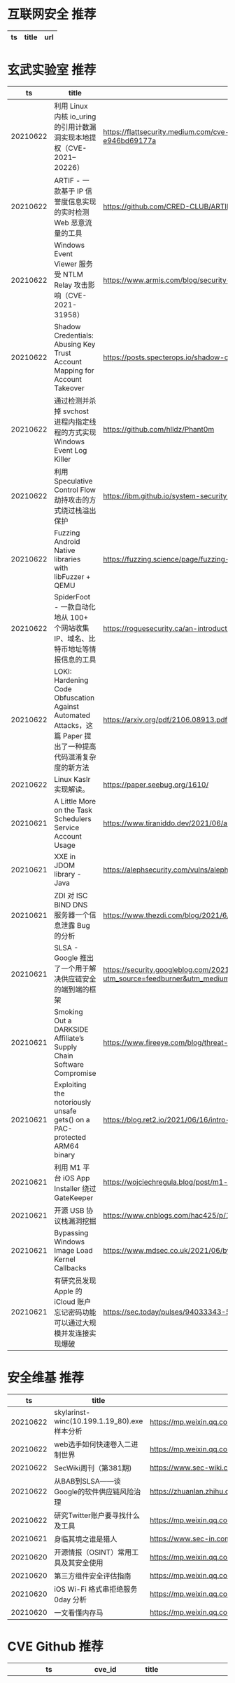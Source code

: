 # 互联网安全 推荐
| ts | title | url| 
| --- | --- | ---| 


# 玄武实验室 推荐
| ts | title | url| 
| --- | --- | ---| 
| 20210622 | 利用 Linux 内核 io_uring 的引用计数漏洞实现本地提权（CVE-2021–20226） | https://flattsecurity.medium.com/cve-2021-20226-a-reference-counting-bug-which-leads-to-local-privilege-escalation-in-io-uring-e946bd69177a| 
| 20210622 | ARTIF - 一款基于 IP 信誉度信息实现的实时检测 Web 恶意流量的工具 | https://github.com/CRED-CLUB/ARTIF| 
| 20210622 | Windows Event Viewer 服务受 NTLM Relay 攻击影响（CVE-2021-31958） | https://www.armis.com/blog/security-advisory-windows-event-viewer-service-vulnerable-to-ntlm-relay-attacks/| 
| 20210622 | Shadow Credentials: Abusing Key Trust Account Mapping for Account Takeover | https://posts.specterops.io/shadow-credentials-abusing-key-trust-account-mapping-for-takeover-8ee1a53566ab?gi=ea45e52b93d5| 
| 20210622 | 通过检测并杀掉 svchost 进程内指定线程的方式实现 Windows Event Log Killer | https://github.com/hlldz/Phant0m| 
| 20210622 | 利用 Speculative Control Flow 劫持攻击的方式绕过栈溢出保护 | https://ibm.github.io/system-security-research-updates/2021/06/18/spear-attacks-ssp-usecase| 
| 20210622 | Fuzzing Android Native libraries with libFuzzer + QEMU | https://fuzzing.science/page/fuzzing-android-native-libraries-with-libfuzzer-qemu/| 
| 20210622 | SpiderFoot - 一款自动化地从 100+ 个网站收集 IP、域名、比特币地址等情报信息的工具 | https://roguesecurity.ca/an-introduction-to-automating-open-source-intelligence-using-spiderfoot/| 
| 20210622 | LOKI: Hardening Code Obfuscation Against Automated Attacks，这篇 Paper 提出了一种提高代码混淆复杂度的新方法 | https://arxiv.org/pdf/2106.08913.pdf| 
| 20210622 | Linux Kaslr 实现解读。 | https://paper.seebug.org/1610/| 
| 20210621 | A Little More on the Task Schedulers Service Account Usage | https://www.tiraniddo.dev/2021/06/a-little-more-on-task-schedulers.html| 
| 20210621 | XXE in JDOM library - Java | https://alephsecurity.com/vulns/aleph-2021003| 
| 20210621 | ZDI 对 ISC BIND DNS 服务器一个信息泄露 Bug 的分析 | https://www.thezdi.com/blog/2021/6/15/zdi-21-502-an-information-disclosure-bug-in-isc-bind-server| 
| 20210621 | SLSA - Google 推出了一个用于解决供应链安全的端到端的框架 | https://security.googleblog.com/2021/06/introducing-slsa-end-to-end-framework.html?utm_source=feedburner&utm_medium=feed&utm_campaign=Feed%3A+GoogleOnlineSecurityBlog+%28Google+Online+Security+Blog%29| 
| 20210621 | Smoking Out a DARKSIDE Affiliate’s Supply Chain Software Compromise | https://www.fireeye.com/blog/threat-research/2021/06/darkside-affiliate-supply-chain-software-compromise.html| 
| 20210621 | Exploiting the notoriously unsafe gets() on a PAC-protected ARM64 binary | https://blog.ret2.io/2021/06/16/intro-to-pac-arm64/| 
| 20210621 | 利用 M1 平台 iOS App Installer 绕过 GateKeeper | https://wojciechregula.blog/post/m1-macs-gatekeeper-bypass-aka-cve-2021-30658/| 
| 20210621 | 开源 USB 协议栈漏洞挖掘 | https://www.cnblogs.com/hac425/p/14872442.html| 
| 20210621 | Bypassing Windows Image Load Kernel Callbacks | https://www.mdsec.co.uk/2021/06/bypassing-image-load-kernel-callbacks/| 
| 20210621 | 有研究员发现 Apple 的 iCloud 账户忘记密码功能可以通过大规模并发连接实现爆破 | https://sec.today/pulses/94033343-5112-4f52-a740-2843001cc920/| 


# 安全维基 推荐
| ts | title | url| 
| --- | --- | ---| 
| 20210622 | skylarinst-winc(10.199.1.19_80).exe样本分析 | https://mp.weixin.qq.com/s/S0lb93pAhnDbcdYXaixicg| 
| 20210622 | web选手如何快速卷入二进制世界 | https://mp.weixin.qq.com/s/tU6R2Q4_unEoAMk27vv9xg| 
| 20210622 | SecWiki周刊（第381期) | https://www.sec-wiki.com/weekly/381| 
| 20210622 | 从BAB到SLSA——谈Google的软件供应链风险治理 | https://zhuanlan.zhihu.com/p/382721804| 
| 20210622 | 研究Twitter账户要寻找什么及工具 | https://mp.weixin.qq.com/s/L0VjmyXMg2p_KbSMl3NEIw| 
| 20210621 | 身临其境之谁是猎人 | https://www.sec-in.com/article/1091| 
| 20210620 | 开源情报（OSINT）常用工具及其安全使用 | https://mp.weixin.qq.com/s/UiAdHpQABlNarb60L5UGNw| 
| 20210620 | 第三方组件安全评估指南 | https://mp.weixin.qq.com/s/45dF9lqnL2ByKgQNmKetyw| 
| 20210620 | iOS Wi-Fi 格式串拒绝服务 0day 分析 | https://mp.weixin.qq.com/s/-PVLxXRi9Yi3A5YmhiskJA| 
| 20210620 | 一文看懂内存马 | https://mp.weixin.qq.com/s/T_6At4Crp1qmdczBSuLYdQ| 


# CVE Github 推荐
| ts | cve_id | title | url | cve_detail| 
| --- | --- | --- | --- | ---| 
| 20210622T22:06:18Z | CVE-2021-29337 | CVE-2021-29337 - Privilege Escalation in MODAPI.sys (MSI Dragon Center) | https://github.com/rjt-gupta/CVE-2021-29337 | MODAPI.sys in MSI Dragon Center 2.0.104.0 allows low-privileged users to access kernel memory and potentially escalate privileges via a crafted IOCTL 0x9c406104 call. This IOCTL provides the MmMapIoSpace feature for mapping physical memory.| 
| 20210622T15:50:09Z | 未知编号 | Null | https://github.com/KZMachine/CVERT_2021 | 未查询到CVE信息| 
| 20210622T15:28:53Z | CVE-2020-25627 | Stored XSS via moodlenetprofile parameter in user profile | https://github.com/HoangKien1020/CVE-2020-25627 | | 
| 20210622T05:54:34Z | CVE-2021-22214 | Gitlab CI Lint API未授权 SSRF漏洞 (CVE-2021-22214) | https://github.com/r0ckysec/CVE-2021-22214 | When requests to the internal network for webhooks are enabled, a server-side request forgery vulnerability in GitLab CE/EE affecting all versions starting from 10.5 was possible to exploit for an unauthenticated attacker even on a GitLab instance where registration is limited| 
| 20210621T19:17:37Z | CVE-2021-3560 | a reliable C based exploit for CVE-2021-3560. | https://github.com/hakivvi/CVE-2021-3560 | 未查询到CVE信息| 
| 20210621T16:52:08Z | CVE-2021-3560 | Null | https://github.com/secnigma/CVE-2021-3560-Polkit-Privilege-Esclation | 未查询到CVE信息| 
| 20210621T12:12:36Z | CVE-2020-8300 | Detect Citrix ADC SAML action or SAML iDP Profile config vulnerable to CVE-2020-8300 using Citrix ADC NITRO API | https://github.com/stuartcarroll/CitrixADC-CVE-2020-8300 | Citrix ADC and Citrix/NetScaler Gateway before 13.0-82.41, 12.1-62.23, 11.1-65.20 and Citrix ADC 12.1-FIPS before 12.1-55.238 suffer from improper access control allowing SAML authentication hijack through a phishing attack to steal a valid user session. Note that Citrix ADC or Citrix Gateway must be configured as a SAML SP or a SAML IdP for this to be possible.| 
| 20210621T07:59:00Z | CVE-2020- | RCE in EXIF metadata removal from images research | https://github.com/awasthi7/CVE-2020-Exif-RCE | 未查询到CVE信息| 
| 20210620T11:02:49Z | CVE-2021-21551 | Script to patch your domain computers about the CVE-2021-21551. Privesc on machines that have the driver dbutil_2_3.sys, installed by some DELL tools (BIOS updater, SupportAssist...) | https://github.com/arnaudluti/PS-CVE-2021-21551 | Dell dbutil_2_3.sys driver contains an insufficient access control vulnerability which may lead to escalation of privileges, denial of service, or information disclosure. Local authenticated user access is required.| 
| 20210620T08:46:14Z | CVE-2020-14321 | Course enrolments allowed privilege escalation from teacher role into manager role to RCE | https://github.com/HoangKien1020/CVE-2020-14321 | 未查询到CVE信息| 


# klee on Github 推荐
| ts | title | url | stars | forks| 
| --- | --- | --- | --- | ---| 
| 20210623T00:54:49Z | An open-source Chinese font derived from Fontworks% Klee One. 一款基于 FONTWORKS 的 Klee One 的开源中文字体。 | https://github.com/lxgw/LxgwWenKai | 677 | 15| 
| 20210622T14:26:58Z | Null | https://github.com/davidtr1037/klee-symsize | 0 | 0| 
| 20210622T14:25:05Z | An RTIC application analysis tool which uses KLEE to generate test cases | https://github.com/markhakansson/rauk | 3 | 0| 
| 20210622T02:48:50Z | A personnal UI library made as an excuse to have a published UI package | https://github.com/Liinkiing/klee | 10 | 1| 
| 20210621T15:54:42Z | Programa Java realizado durante el trabajo final de grado de Ingeniería Informática en la UPV el cual mediante comandos vía terminal linux usaremos la herramienta de creación de casos de test KLEE. | https://github.com/sof1508/tfg | 0 | 0| 
| 20210621T09:28:20Z | A RISC-V RV32 virtual prototype based on riscv-vp with symbolic execution support | https://github.com/agra-uni-bremen/symex-vp | 2 | 0| 
| 20210621T07:20:52Z | Raw bindings for KLEE | https://github.com/markhakansson/klee-bindings | 0 | 0| 
| 20210621T07:04:49Z | Safe KLEE API for Rust | https://github.com/markhakansson/klee-rs | 1 | 0| 
| 20210620T21:23:18Z | TInA is an automated, generic, verification-friendly and trustworthy lifting technique turning GNU-style inline assembly into semantically equivalent C code amenable to verification, in order to take advantage of existing C analyzers. | https://github.com/binsec/klee21-tina-artifact | 19 | 1| 
| 20210620T07:35:02Z | KLEE Symbolic Execution Engine | https://github.com/klee/klee | 1716 | 495| 


# s2e on Github 推荐
| ts | title | url | stars | forks| 
| --- | --- | --- | --- | ---| 
| 20210622T19:27:46Z | Season 2, Episode 1 | https://github.com/InnovateAsterisk/S2E1 | 0 | 0| 
| 20210621T09:11:34Z | S2E: A platform for multi-path program analysis with selective symbolic execution. | https://github.com/S2E/s2e | 136 | 31| 
| 20210620T03:40:23Z | Null | https://github.com/LakehalAA/test-S2EE-BOT | 0 | 0| 
| 20210618T15:49:13Z | Your S2E project management tools. Visit https://s2e.systems/docs to get started. | https://github.com/S2E/s2e-env | 73 | 31| 
| 20210618T02:35:02Z | Compiler for S2Engine architecure , an CNN accelerator | https://github.com/BUAA-CI-Lab/S2EngineCompiler | 1 | 1| 
| 20210615T13:59:11Z | Simulator for S2Engine architucture , a CNN accelerator | https://github.com/BUAA-CI-Lab/S2EngineSimulator | 1 | 1| 
| 20210603T23:31:01Z | Command line configuration & Test Tool for WIZnet Serial to Ethernet devices. | https://github.com/Wiznet/WIZnet-S2E-Tool | 7 | 3| 
| 20210602T08:47:12Z | S2E project | https://github.com/romanguerin/S2E | 0 | 0| 


# exploit on Github 推荐
| ts | title | url | stars | forks| 
| --- | --- | --- | --- | ---| 
| 20210623T00:51:39Z | 🔍NVD exploit & JVN(Japan Vulnerability Notes) easy description | https://github.com/nomi-sec/NVD-Exploit-List-Ja | 17 | 11| 
| 20210623T00:51:17Z | Beating github stars with a simple exploit. | https://github.com/AcaiBerii/beating-the-system | 0 | 0| 
| 20210623T00:48:36Z | Exploits project Hacking Command Center | https://github.com/chacka0101/exploits | 6 | 8| 
| 20210623T00:46:07Z | Modular penetration testing platform that enables you to write, test, and execute exploit code. | https://github.com/EntySec/HatSploit | 61 | 22| 
| 20210623T00:45:38Z | Null | https://github.com/sheenieboy/ExploiterChat | 1 | 0| 
| 20210623T00:33:09Z | Reverse Engineering Exploit and Tool coding for Security Professionals by James C. Foster with Mike Price | https://github.com/giovannyortegon/SocketsShellcodePortingAndCoding | 0 | 0| 
| 20210623T00:10:44Z | Automatic Linux privesc via exploitation of low-hanging fruit e.g. gtfobins, polkit, docker socket :arrow_up: :skull_and_crossbones: | https://github.com/liamg/traitor | 3281 | 179| 
| 20210623T00:03:07Z | Open-Source Vulnerability Intelligence Center - Unified source of vulnerability, exploit and threat Intelligence feeds | https://github.com/Patrowl/PatrowlHearsData | 24 | 11| 
| 20210622T23:45:01Z | Modular C2 framework aiming to ease post exploitation for red teamers.  | https://github.com/CMatri/MeetC2 | 1 | 0| 
| 20210622T22:59:47Z | PS4 Host Exploits For 5.05 Firmware to 7.55 Firmware | https://github.com/Night-King-Host/Night-King-Host.github.io | 2 | 1| 


# backdoor on Github 推荐
| ts | title | url | stars | forks| 
| --- | --- | --- | --- | ---| 
| 20210622T22:16:23Z | A module for building botnet or back door with Python and Telegram control panel | https://github.com/onionj/pybotnet | 1 | 0| 
| 20210622T20:41:53Z | A force op or backdoor minecraft plugin which can be used to get OP on a minecraft server | https://github.com/MOMIN5/force-op-backdoor-plugin | 1 | 0| 
| 20210622T18:02:25Z | Python AV Evasion Tools | https://github.com/G1ft3dC0d3/MsfMania | 182 | 38| 
| 20210622T16:31:45Z | Herramienta de ingeniería social (Creador de puerta trasera con Reverse Shell para Windows/Android) con Ngrok. | https://github.com/m4lal0/backdoorPhish | 0 | 0| 
| 20210622T14:20:54Z | sexq | https://github.com/VenuzWeeb/LeuxBackdoor9 | 0 | 0| 
| 20210622T14:18:49Z | A sample app to demonstrate how to create Xamarin UITests using the Page Object architecture, Backdoor Methods and App Links (aka Deep Linking) | https://github.com/brminnick/UITestSampleApp | 35 | 27| 
| 20210622T07:18:46Z | Null | https://github.com/seenu0991/https-github.com-FirmGuardian-backdoors-and-breaches-pcio | 0 | 0| 
| 20210622T06:36:53Z | A token logger for discord + steals Brave/Chrome passwords and usernames | https://github.com/CUPZYY/Backdoor-Machine | 19 | 5| 
| 20210621T19:39:31Z | Ghost Framework is an Android post-exploitation framework that exploits the Android Debug Bridge to remotely access an Android device. | https://github.com/EntySec/Ghost | 1165 | 555| 
| 20210621T18:16:35Z | LeuxBackdoor 0.9 totalmente clean y deobf, si tienes dudas mandame un md a Foregon#6969 | https://github.com/SuperA1908v2/LeuxBackdoor-0.9-UwU | 1 | 0| 


# symbolic execution on Github 推荐
| ts | title | url | stars | forks| 
| --- | --- | --- | --- | ---| 
| 20210622T22:42:18Z | Use angr in Ghidra | https://github.com/Nalen98/AngryGhidra | 304 | 21| 
| 20210622T20:49:29Z | Symbolic execution tool | https://github.com/trailofbits/manticore | 2360 | 348| 
| 20210622T17:49:42Z | The symbolic execution engine powering the K Framework | https://github.com/kframework/kore | 143 | 33| 
| 20210622T11:04:00Z | This is the repository for Symbolic Execution engine for StateFlow (SESf) models | https://github.com/predragf/sesf | 0 | 0| 
| 20210621T20:36:51Z | Symbolic Execution Engine and Verification Condition Generator for While-Language and SMTlib | https://github.com/wadoon/mini-symex | 1 | 0| 
| 20210621T19:12:20Z | A symbolic execution engine for LLVM IR | https://github.com/insufficiently-caffeinated/caffeine | 7 | 4| 
| 20210621T17:00:19Z | Symbolic execution tool for Sail ISA specifications | https://github.com/rems-project/isla | 14 | 3| 
| 20210621T14:14:03Z | Triton is a Dynamic Binary Analysis (DBA) framework. It provides internal components like a Dynamic Symbolic Execution (DSE) engine, a dynamic taint engine, AST representations of the x86, x86-64, ARM32 and AArch64 Instructions Set Architecture (ISA), SMT simplification passes, an SMT solver interface and, the last but not least, Python bindings. | https://github.com/JonathanSalwan/Triton | 1824 | 381| 
| 20210621T11:06:15Z | Monster is a symbolic execution engine for 64-bit RISC-U code | https://github.com/cksystemsgroup/monster | 6 | 3| 
| 20210621T09:28:20Z | A RISC-V RV32 virtual prototype based on riscv-vp with symbolic execution support | https://github.com/agra-uni-bremen/symex-vp | 2 | 0| 


# big4 on Github 推荐
| ts | title | url | stars | forks| 
| --- | --- | --- | --- | ---| 
| 20210622T22:37:46Z | Code for NDSS 2021 Paper %Manipulating the Byzantine: Optimizing Model Poisoning Attacks and Defenses Against Federated Learning% | https://github.com/vrt1shjwlkr/NDSS21-Model-Poisoning | 14 | 2| 
| 20210621T08:42:04Z | Code for NDSS% 19 paper:  A Systematic Framework to Generate Invariants for Anomaly Detection in Industrial Control Systems | https://github.com/cfeng783/NDSS19_InvariantRuleAD | 1 | 1| 
| 20210620T14:31:11Z | Code to run the evaluation of our %Obfuscated Access and Search Patterns in Searchable Encryption%, NDSS%21 | https://github.com/simon-oya/NDSS21-osse-evaluation | 1 | 1| 
| 20210619T08:39:40Z | Original implementation of FlowPrint as in the NDSS %20 paper | https://github.com/Thijsvanede/FlowPrint | 48 | 18| 
| 20210614T16:36:56Z | Cost-Aware Robust Tree Ensembles for Security Applications (Usenix Security%21) https://arxiv.org/pdf/1912.01149.pdf | https://github.com/surrealyz/growtrees | 14 | 4| 
| 20210612T08:53:44Z | DSCP is a dynamic secure cache partitioning implementation on gem5. The code includes a ScatterCache (USENIX SECURITY%19) variant and it is partially available to reproduce set partitioning. | https://github.com/saintube/gem5-dscp | 2 | 0| 
| 20210611T11:22:47Z | Proximal Gradient Analysis open source release based on our USENIX Security 2021 paper: %Fine Grained Dataflow Analysis with Proximal Gradients%. | https://github.com/gryan11/PGA | 20 | 3| 
| 20210608T20:05:12Z | Proof-of-concept implementation for the paper %Osiris: Automated Discovery of Microarchitectural Side Channels% (USENIX Security%21) | https://github.com/cispa/osiris | 8 | 2| 
| 20210601T04:45:36Z | [USENIX SECURITY%19] PeX: A Permission Check Analysis Framework for Linux Kernel | https://github.com/lzto/pex | 51 | 13| 


# fuzz on Github 推荐
| ts | title | url | stars | forks| 
| --- | --- | --- | --- | ---| 
| 20210623T00:53:26Z | The fuzzer afl++ is afl with community patches, qemu 5.1 upgrade, collision-free coverage, enhanced laf-intel & redqueen, AFLfast++ power schedules, MOpt mutators, unicorn_mode, and a lot more! | https://github.com/AFLplusplus/AFLplusplus | 1838 | 364| 
| 20210623T00:49:02Z | Hello | https://github.com/aaashutosh/fuzzy-octo-fiesta | 0 | 0| 
| 20210623T00:48:36Z | Protocol State-Aware GreyBox Fuzzing | https://github.com/stuartly/aflpro | 4 | 3| 
| 20210623T00:11:46Z | Null | https://github.com/zyrouge/fuzzle | 0 | 1| 
| 20210622T23:57:40Z | POC of instrumenting python bytecode | https://github.com/pd-fkie/python-fuzz-poc | 0 | 0| 
| 20210622T23:34:40Z | Fuzzy Expert Systems in Python | https://github.com/jdvelasq/fuzzy-expert | 1 | 0| 
| 20210622T21:31:19Z | A little website to showcase who I am and the projects I have done. | https://github.com/FuzzyGrim/fuzzygrim.github.io | 0 | 0| 
| 20210622T21:01:29Z | Personal website of Laurence Hughes | https://github.com/fuzzylogicxx/fuzzylogic | 3 | 1| 
| 20210622T20:44:21Z | Fuzzy Segmentation of Remotely Sensed Images using an Adaptive Neuro Fuzzy Inference System (ANFIS). | https://github.com/andmon97/FuzzyRemoteSensingSegmentation | 4 | 0| 
| 20210622T20:33:27Z | Null | https://github.com/bhattacharjee/fuzzy-funicular | 0 | 0| 



# 日更新程序
